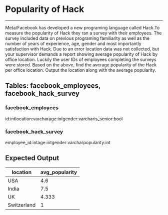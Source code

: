 # Popularity of Hack
---
Meta/Facebook has developed a new programing language called Hack.To measure the popularity of Hack they ran a survey with their employees. The survey included data on previous programing familiarity as well as the number of years of experience, age, gender and most importantly satisfaction with Hack. Due to an error location data was not collected, but your supervisor demands a report showing average popularity of Hack by office location. Luckily the user IDs of employees completing the surveys were stored.
Based on the above, find the average popularity of the Hack per office location.
Output the location along with the average popularity.

## Tables: facebook_employees, facebook_hack_survey

### facebook_employees
<div class="DatasetTableTypes__container grid auto-rows-max grid-cols-2 gap-3 rounded-md px-5 py-4"><span class="font-bold">id:</span><span>int</span><span class="font-bold">location:</span><span>varchar</span><span class="font-bold">age:</span><span>int</span><span class="font-bold">gender:</span><span>varchar</span><span class="font-bold">is_senior:</span><span>bool</span></div>

### facebook_hack_survey
<div class="DatasetTableTypes__container grid auto-rows-max grid-cols-2 gap-3 rounded-md px-5 py-4"><span class="font-bold">employee_id:</span><span>int</span><span class="font-bold">age:</span><span>int</span><span class="font-bold">gender:</span><span>varchar</span><span class="font-bold">popularity:</span><span>int</span></div>

## Expected Output
<table class="ResultsTable__table"><thead><tr class="ResultsTable__header-row"><th class="ResultsTable__header-cell">location</th><th class="ResultsTable__header-cell">avg_popularity</th></tr></thead><tbody><tr class="ResultsTable__row "><td class="ResultsTable__cell">USA</td><td class="ResultsTable__cell">4.6</td></tr><tr class="ResultsTable__row "><td class="ResultsTable__cell">India</td><td class="ResultsTable__cell">7.5</td></tr><tr class="ResultsTable__row "><td class="ResultsTable__cell">UK</td><td class="ResultsTable__cell">4.333</td></tr><tr class="ResultsTable__row "><td class="ResultsTable__cell">Switzerland</td><td class="ResultsTable__cell">1</td></tr></tbody></table>
